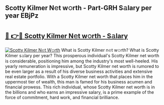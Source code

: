 ## Scotty Kilmer N𝚎t w𝚘rth - Part-GRH S𝚊lary per year EBjPz

# <h2><a href="http://gc1jr8h.nevu.top/?p=Scotty+Kilmer">🔗 👉🔴 Scotty Kilmer N𝚎t w𝚘rth - S𝚊lary</a></h2>

[![Scotty Kilmer N𝚎t W𝚘rth](https://i.imgur.com/Oavwk0R.jpeg)](http://gc1jr8h.nevu.top/?p=Scotty+Kilmer)
What is Scotty Kilmer n𝚎t w𝚘rth? What is Scotty Kilmer s𝚊lary per year?
This prosperous individual's Scotty Kilmer net worth is considerable, positioning him among the industry's most well-heeled. His yearly remuneration is impressive, but Scotty Kilmer net worth is rumored to be even larger as a result of his diverse business activities and extensive real estate portfolio. With a Scotty Kilmer net worth that places him in the uppermost tier of wealth, this man is famed for his business acumen and financial prowess. This rich individual, whose Scotty Kilmer net worth is in the billions and who earns an impressive salary, is a prime example of the force of commitment, hard work, and financial brilliance.
